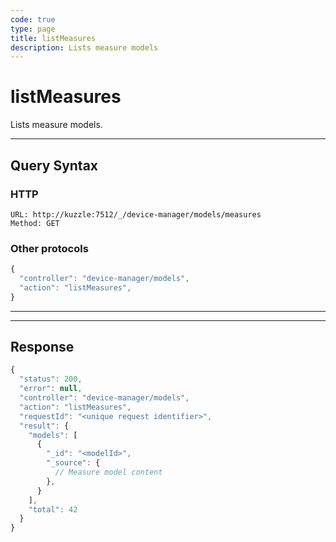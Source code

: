 ```yaml
---
code: true
type: page
title: listMeasures
description: Lists measure models
---
```


# listMeasures

Lists measure models.

---

## Query Syntax

### HTTP

```http
URL: http://kuzzle:7512/_/device-manager/models/measures
Method: GET
```

### Other protocols

```js
{
  "controller": "device-manager/models",
  "action": "listMeasures",
}
```

---

---

## Response

```js
{
  "status": 200,
  "error": null,
  "controller": "device-manager/models",
  "action": "listMeasures",
  "requestId": "<unique request identifier>",
  "result": {
    "models": [
      {
        "_id": "<modelId>",
        "_source": {
          // Measure model content
        },
      }
    ],
    "total": 42
  }
}
```
